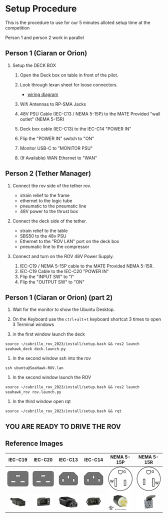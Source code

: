 # Setup Procedure

This is the procedure to use for our 5 minutes alloted setup time at the competition

Person 1 and person 2 work in parallel

## Person 1 (Ciaran or Orion)

1. Setup the DECK BOX

    1. Open the Deck box on table in front of the pilot.

    1. Look through lexan sheet for loose connectors.

        * [wiring diagram](example.com)

    1. Wifi Antennas to RP-SMA Jacks

    1. 48V PSU Cable (IEC-C13 / NEMA 5-15P) to the MATE Provided "wall outlet" (NEMA 5-15R)

    1. Deck box cable (IEC-C13) to the IEC-C14 "POWER IN"

    1. Flip the "POWER IN" switch to "ON"

    1. Monitor USB-C to "MONITOR PSU"

    1. (If Available) WAN Ethernet to "WAN"

## Person 2 (Tether Manager)

1. Connect the rov side of the tether rov.
    * strain relief to the frame
    * ethernet to the logic tube
    * pneumatic to the pneumatic line
    * 48V power to the thrust box

1. Connect the deck side of the tether.
    * strain relief to the table
    * SBS50 to the 48v PSU
    * Ethernet to the "ROV LAN" port on the deck box
    * pneumatic line to the compressor

1. Connect and turn on the ROV 48V Power Supply.

    1. IEC-C19 / NEMA 5-15P cable to the MATE Provided NEMA 5-15R.
    1. IEC-C19 Cable to the IEC-C20 "POWER IN"
    1. Flip the "INPUT SW" to "I"
    1. Flip the "OUTPUT SW" to "ON"

## Person 1 (Ciaran or Orion) (part 2)

1. Wait for the monitor to show the Ubuntu Desktop.

1. On the Keyboard use the `ctrl`+`alt`+`t` keyboard shortcut 3 times to open 3 Terminal windows

1. in the first window launch the deck

```console
source ~/cabrillo_rov_2023/install/setup.bash && ros2 launch seahawk_deck deck.launch.py
```

1. In the second window ssh into the rov

```console
ssh ubuntu@SeaHawk-ROV.lan
```

1. In the second window launch the ROV

```console
source ~/cabrillo_rov_2023/install/setup.bash && ros2 launch seahawk_rov rov.launch.py
```

1. In the third window open rqt

```console
source ~/cabrillo_rov_2023/install/setup.bash && rqt
```

## YOU ARE READY TO DRIVE THE ROV

## Reference Images

| IEC-C19 | IEC-C20 | IEC-C13 | IEC-C14 | NEMA 5-15P | NEMA 5-15R |
|---------|---------|---------|---------|------------|------------|
| ![IEC-C19 diagram](img/IEC-C19.png) | ![IEC-C20 diagram](img/IEC-C19.png) | ![IEC-C13 diagram](img/IEC-C13.png) | ![IEC-C14 diagram](img/IEC-C13.png) | ![NEMA 5-15P diagram](img/NEMA_5-15P.png) | ![NEMA 5-15R diagram](img/NEMA_5-15R.png)
| ![IEC-C19 Real World](img/IEC-C19.jpg) | ![IEC-C20 Real World](img/IEC-C20.jpg) | ![IEC-C13 Real World](img/IEC-C13.jpg) | ![IEC-C14 Real World](img/IEC-C14.jpg) | ![NEMA 5-15P Real World](img/NEMA_5-15P.jpg) | ![NEMA 5-15R Real World](img/NEMA_5-15R.jpg) |
